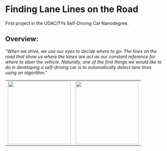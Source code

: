 # Finding Lane Lines on the Road

First project in the UDACITYs Self-Driving Car Nanodegree.

## Overview:

_"When we drive, we use our eyes to decide where to go. The lines on the road that show us where the lanes are act as our constant reference for where to steer the vehicle. Naturally, one of the first things we would like to do in developing a self-driving car is to automatically detect lane lines using an algorithm."_

<table>
  <tr>
    <td><img src="./assets/solidYellowLeft.gif?raw=true" width="200"></td>
    <td><img src="./assets/challenge.gif?raw=true" width="200"></td>
  </tr>
</table>
